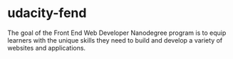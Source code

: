 # udacity-fend
The goal of the Front End Web Developer Nanodegree program is to equip learners with the unique skills they need to build and develop a variety of websites and applications.
